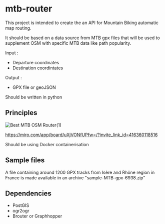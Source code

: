 # mtb-router

This project is intended to create the an API for Mountain Biking automatic map routing.

It should be based on a data source from MTB gpx files that will be used to supplement OSM with specific MTB data like path popularity.

Input : 
* Departure coordinates
* Destination coordintates

Output :
* GPX file or geoJSON

Should be written in python

## Principles

![Best MTB OSM Router(1)](https://user-images.githubusercontent.com/16464382/154336452-92f1e83c-98f1-4a9d-b1e8-67d587e725d4.jpg)

https://miro.com/app/board/uXjVONfUPfw=/?invite_link_id=416360118516

Should be using Docker containerisation

## Sample files

A file containing around 1200 GPX tracks from Isère and Rhône region in France is made available in an archive "sample-MTB-gpx-6938.zip"

## Dependencies

 - PostGIS
 - ogr2ogr
 - Brouter or Graphhopper
 
 
